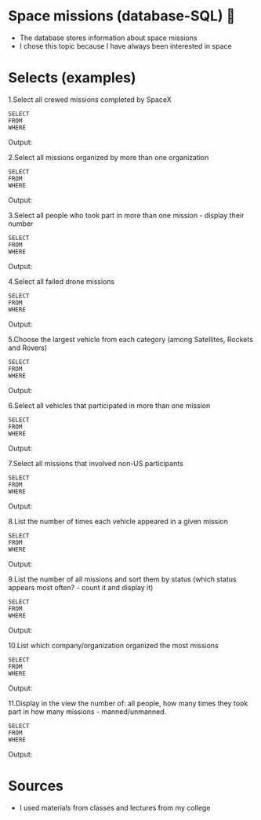 # Space missions (database-SQL) 🚀

* The database stores information about space missions
* I chose this topic because I have always been interested in space

# Selects (examples)

1.Select all crewed missions completed by SpaceX
```
SELECT
FROM
WHERE
```
Output: 

2.Select all missions organized by more than one organization
```
SELECT
FROM
WHERE
```
Output: 

3.Select all people who took part in more than one mission - display their number
```
SELECT
FROM
WHERE
```
Output: 

4.Select all failed drone missions
```
SELECT
FROM
WHERE
```
Output: 

5.Choose the largest vehicle from each category (among Satellites, Rockets and Rovers)
```
SELECT
FROM
WHERE
```
Output: 

6.Select all vehicles that participated in more than one mission
```
SELECT
FROM
WHERE
```
Output: 

7.Select all missions that involved non-US participants
```
SELECT
FROM
WHERE
```
Output: 

8.List the number of times each vehicle appeared in a given mission
```
SELECT
FROM
WHERE
```
Output: 

9.List the number of all missions and sort them by status (which status appears most often? - count it and display it)
```
SELECT
FROM
WHERE
```
Output: 

10.List which company/organization organized the most missions
```
SELECT
FROM
WHERE
```
Output: 

11.Display in the view the number of: all people, how many times they took part in how many missions - manned/unmanned.
```
SELECT
FROM
WHERE
```
Output: 

# Sources
* I used materials from classes and lectures from my college
